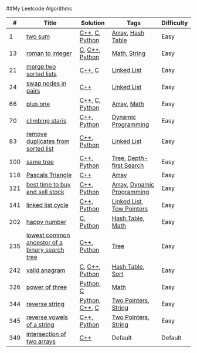 ##My Leetcode Algorithms

| # | Title | Solution | Tags | Difficulty |
|---| ----- | -------- | ---- | ---------- |
|1|[two sum](https://leetcode.com/problems/two-sum/)|[C++](./1_two_sum/1_two_sum.cpp), [C](./1_two_sum/1_two_sum.c), [Python](./1_two_sum/1_two_sum.py)|[Array](https://leetcode.com/tag/array), [Hash Table](https://leetcode.com/tag/hash-table)|Easy|
|13|[roman to integer](https://leetcode.com/problems/roman-to-integer/)|[C](./13_roman_to_integer/13_roman_to_integer.c), [C++](./13_roman_to_integer/13_roman_to_integer.cpp), [Python](./13_roman_to_integer/13_roman_to_integer.py)|[Math](https://leetcode.com/tag/math), [String](https://leetcode.com/tag/string)|Easy|
|21|[merge two sorted lists](https://leetcode.com/problems/merge-two-sorted-lists/)|[C++](./21_merge_two_sorted_lists/21_merge_two_sorted_lists.cpp), [C](./21_merge_two_sorted_lists/21_merge_two_sorted_lists.c)|[Linked List](https://leetcode.com/tag/linked-list)|Easy|
|24|[swap nodes in pairs](https://leetcode.com/problems/swap-nodes-in-pairs/)|[C++](./24_swap_nodes_in_pairs/24_swap_nodes_in_pairs.cpp)|[Linked List](https://leetcode.com/tag/linked-list)|Easy|
|66|[plus one](https://leetcode.com/problems/plus-one)|[C++](./66_plus_one/66_plus_one.cpp), [C](./66_plus_one/66_plus_one.c), [Python](./66_plus_one/66_plus_one.py)|[Array](https://leetcode.com/tag/array), [Math](https://leetcode.com/tag/math)|Easy|
|70|[climbing staris](https://leetcode.com/problems/climbing-stairs/)|[C++](./70_climbing_staris/70_climbing_staris.cpp), [Python](./70_climbing_staris/70_climbing_staris.py)|[Dynamic Programming](https://leetcode.com/tag/dynamic-programming)|Easy|
|83|[remove duplicates from sorted list](https://leetcode.com/problems/remove-duplicates-from-sorted-list/)|[C++](./83_remove_duplicates_from_sorted_list/83_remove_duplicates_from_sorted_list.cpp), [Python](./83_remove_duplicates_from_sorted_list/83_remove_duplicates_from_sorted_list.py)|[Linked List](https://leetcode.com/tag/linked-list)|Easy|
|100|[same tree](https://leetcode.com/problems/same-tree/)|[C++](./100_same_tree/100_same_tree.cpp), [Python](./100_same_tree/100_same_tree.py)|[Tree](https://leetcode.com/tag/tree), [Depth-first Search](https://leetcode.com/tag/depth-first-search)|Easy|
|118|[Pascals Triangle](https://leetcode.com/problems/pascals-triangle/)|[C++](./118_Pascals_Triangle/118_Pascals_Triangle.cpp)|[Array](https://leetcode.com/tag/array)|Easy|
|121|[best time to buy and sell stock](https://leetcode.com/problems/best-time-to-buy-and-sell-stock/)|[C++](./121_best_time_to_buy_and_sell_stock/121_best_time_to_buy_and_sell_stock.cpp), [Python](./121_best_time_to_buy_and_sell_stock/121_best_time_to_buy_and_sell_stock.py)|[Array](https://leetcode.com/tag/array), [Dynamic Programming](https://leetcode.com/tag/dynamic-programming)|Easy|
|141|[linked list cycle](https://leetcode.com/problems/linked-list-cycle/)|[C++](./141_linked_list_cycle/141_linked_list_cycle.cpp), [Python](./141_linked_list_cycle/141_linked_list_cycle.py)|[Linked List](https://leetcode.com/tag/linked-list), [Tow Pointers](https://leetcode.com/tag/tow-pointers)|Easy|
|202|[happy number](https://leetcode.com/problems/happy-number/)|[C](./202_happy_number/202_happy_number.c), [Python](./202_happy_number/202_happy_number.py)|[Hash Table](https://leetcode.com/tag/hash-table), [Math](https://leetcode.com/tag/math)|Easy|
|235|[lowest common ancestor of a binary search tree](https://leetcode.com/problems/lowest-common-ancestor-of-a-binary-search-tree/)|[C++](./235_lowest_common_ancestor_of_a_binary_search_tree/235_lowest_common_ancestor_of_a_binary_search_tree.cpp), [Python](./235_lowest_common_ancestor_of_a_binary_search_tree/235_lowest_common_ancestor_of_a_binary_search_tree.py)|[Tree](https://leetcode.com/tag/tree)|Easy|
|242|[valid anagram](https://leetcode.com/problems/valid-anagram/)|[C](./242_valid_anagram/242_valid_anagram.c), [C++](./242_valid_anagram/242_valid_anagram.cpp), [Python](./242_valid_anagram/242_valid_anagram.py)|[Hash Table](https://leetcode.com/tag/hash-table), [Sort](https://leetcode.com/tag/sort)|Easy|
|326|[power of three](https://leetcode.com/problems/power-of-three/)|[Python](./326_power_of_three/326_power_of_three.py), [C](./326_power_of_three/326_power_of_three.c)|[Math](https://leetcode.com/tag/math)|Easy|
|344|[reverse string](https://leetcode.com/problems/reverse-string/)|[Python](./344_reverse_string/344_reverse_string.py), [C++](./344_reverse_string/344_reverse_string.cpp), [C](./344_reverse_string/344_reverse_string.c)|[Two Pointers](https://leetcode.com/tag/two-pointers), [String](https://leetcode.com/tag/string)|Easy|
|345|[reverse vowels of a string](https://leetcode.com/problems/reverse-vowels-of-a-string/)|[C++](./345_reverse_vowels_of_a_string/345_reverse_vowels_of_a_string.cpp), [Python](./345_reverse_vowels_of_a_string/345_reverse_vowels_of_a_string.py)|[Two Pointers](https://leetcode.com/tag/two-pointers), [String](https://leetcode.com/tag/string)|Easy|
|349|[intersection of two arrays](https://www.leetcode.com//problemset/algorithms/)|[C++](./349_intersection_of_two_arrays/349_intersection_of_two_arrays.cpp)|Default|Default|
